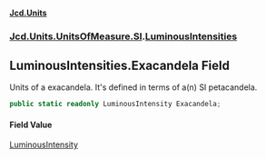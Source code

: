 #### [Jcd.Units](index.md 'index')
### [Jcd.Units.UnitsOfMeasure.SI](Jcd.Units.UnitsOfMeasure.SI.md 'Jcd.Units.UnitsOfMeasure.SI').[LuminousIntensities](Jcd.Units.UnitsOfMeasure.SI.LuminousIntensities.md 'Jcd.Units.UnitsOfMeasure.SI.LuminousIntensities')

## LuminousIntensities.Exacandela Field

Units of a exacandela. It's defined in terms of a(n) SI petacandela.

```csharp
public static readonly LuminousIntensity Exacandela;
```

#### Field Value
[LuminousIntensity](Jcd.Units.UnitTypes.LuminousIntensity.md 'Jcd.Units.UnitTypes.LuminousIntensity')